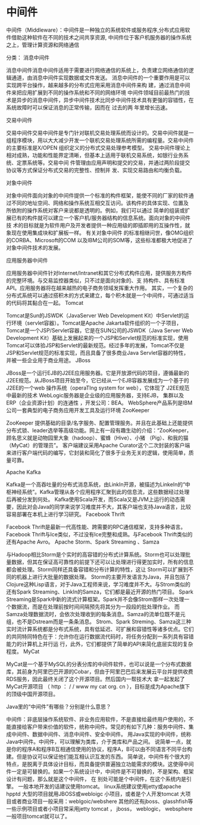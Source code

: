 # 中间件

中间件（Middleware）：中间件是一种独立的系统软件或服务程序,分布式应用软件借助这种软件在不同的技术之间共享资源, 中间件位于客户机服务器的操作系统之上，管理计算资源和网络通信

分类：
消息中间件

消息中间件消息中间件适用于需要进行网络通信的系统上，负责建立网络通信的逻辑通道，由消息中间件实现数据或文件发送。 消息中间件的一个重要作用是可以实现跨平台操作，越来越多的分布式应用采用消息中间件来构
建，通过消息中间件来把应用扩展到不同的操作系统和不同的网络环境 中间件领域目前最热门的技术是异步的消息中间件，异步中间件技术比同步中间件技术具有更强的容错性，在系统故障时可以保证消息的正常传输，因而在
过去的两 年里增长迅速。

交易中间件

交易中间件交易中间件是专门针对联机交易处理系统而设计的。交易中间件就是一组程序模块，用以大大减少开发一个联机交易处理系统所需的编程量。交易中间件 的主要标准是X/OPEN 组织定义的分布式交易处理参考模型。
交易中间件理论上相对成熟，功能和性能界定清晰，但基本上适用于联机交易系统，如银行业务系统、定票系统等。交易中间 件管理由应用声明和提交的交易，并通过两阶段提交协议等方式保证分布式交易的完整性、控制并
发、实现交易路由和均衡负载。

对象中间件

对象中间件面向对象的中间件提供一个标准的构件框架，能使不同的厂家的软件通过不同的地址空间、网络和操作系统互相交互访问。该构件的具体实现、位置及 所依附的操作系统对客户来说都是透明的。例如，我们可以通过
简单的组装或扩展已有的构件就可以建立一个客户机/服务器结构的信息系统。面向对象的中间件技 术的目标就是为软件用户及开发者提供一种应用级的即插即用的互操作性，就象现在使用集成块和扩展板一样。 有关对象中间件
的标准相继问世，像OMG组织的CORBA、Microsoft的COM 以及IBM公司的SOM等，这些标准都极大地促进了对象中间件技术的发展。

应用服务器中间件

应用服务器中间件针对Internet/Intranet和其它分布式构件应用，提供服务方构件的完整环境。与交易监控器类似，只不过是面向对象的、支 持构件、具有标准API。应用服务器将在越来越热的电子商务领域发挥重大作用。
其实，一个复杂的分布式系统可以通过搭积木的方式来建立，每个积木就是一个中间件，可通过适当的代码将其黏合在一起。
Tomcat

Tomcat是Sun的JSWDK（JavaServer Web Development Kit）中Servlet的运行环境（servlet容器）。Tomcat是Apache Jakarta软件组织的一个子项目，Tomcat是一个JSP/Servlet容器，它是在SUN公司的JSWDK（Java 
Server Web Development Kit）基础上发展起来的一个JSP和Servlet规范的标准实现，使用Tomcat可以体验JSP和Servlet的最新规范。经过多年的发展，Tomcat不仅是JSP和Servlet规范的标准实现，而且具备了很多商业Java 
Servlet容器的特性，并被一些企业用于商业用途。
JBoss

JBoss是一个运行EJB的J2EE应用服务器。它是开放源代码的项目，遵循最新的J2EE规范。从JBoss项目开始至今，它已经从一个EJB容器发展成为一个基于的J2EE的一个web 操作系统（operaTIng system for web），它体现了
J2EE规范中最新的技术
WebLogic服务器是企业级的应用服务器，支持EJB， 集群以及 ERP（企业资源计划）的连通性 ，开发公司：BEA。
WebSphere产品系列是IBM公司一套典型的电子商务应用开发工具及运行环境
ZooKeeper

ZooKeeper 提供基础的目录/名字服务、配置管理服务。并且在此基础上还能提供分布式锁、leader选举等高级功能。网上有一段有趣生动的介绍：“ZooKeeper，顾名思义就是动物园里大象（hadoop）、蜜蜂（Hive）、小猪
（Pig）、和我的猫（MyCat）的管理员”。
客户端建议采用Apache Curator这个二次封装的客户端来进行客户端代码的编写，它封装和简化了很多于业务无关的逻辑，使用简单，质量可靠。

Apache Kafka

Kafka是一个高吞吐量的分布式消息系统，由LinkIn开源，被描述为LinkeIn的“中枢神经系统”。Kafka管理从各个应用程序汇聚到此的信息流，这些数据经过处理后再被分发到何处。
Kafka使用Scala开发，而Scala又是JVM上运行的动态需要，因此对会Java的同学来说学习难度并不大，其客户端也支持Java语言，比较容易部署在本机上进行学习研究。
Facebook Thrift

Facebook Thrift是最新一代高性能、跨需要的RPC通信框架，支持多种语言。
Facebook Thrift与Ice类似，不过没有Ice完整和成熟。与Facebook Thrift类似的还有Apache Avro。
Apache Storm、Spark Streaming 、Samza

与Hadoop相比Storm是个实时的高容错的分布式计算系统。Storm也可以处理批量数据，但其在保证高可靠性的前提下还可以让处理进行得更加实时，所有的信息都会被处理。Storm同样还具备容错和分布计算的特性，这让
Storm可以扩展到不同的机器上进行大批量的数据处理。
Storm的主要开发语言为Java，并且包括了Clojure这种Lisp语言，对于Java工程师来说，学习难度并不大。与Strom类似的还有Spark Streaming、LinkIn的Samza，它们都是最近开源的热门项目。
Spark Streaming是Spark中新的流式计算框架。Spark并不会像Strom那样一次处理一个数据流，而是在处理前按时间间隔预先将其分为一段段的批处理作业。
而Samza处理数据流时，会依次处理收到的每条消息。Samza的流单位既不是元组，也不是Dstream而是一条条消息。
Strom、Spark Streming、Samza这三种实时流计算系统都是分布式系统，具有低延迟、可扩展和容错性等诸多优点。它们的共同特同特色在于：允许你在运行数据流代码时，将任务分配到一系列具有容错能力的计算机上并行运
行，此外，它们都提供了简单的API来简化底层实现的复杂程度。
MyCat

MyCat是一个基于MySQL的分表分库的中间件软件，也可以说是一个分布式数据库，其前身为阿里巴巴开源的Cobar，但由于阿里巴巴后来发展云平台并提供收费RDS服务，因此最终关闭了这个开源项目。然后国内一帮技术大
拿一起发起了MyCat开源项目 （ http ： / / www my cat org. cn ），目标是成为Apache旗下的顶级中国开源项目。

Java里的“中间件”有哪些？分别是什么意思？

中间件：非底层操作系统软件、非业务应用软件，不是直接给最终用户使用的，不能直接给客户带来价值的软件，统称中间件。常见的有如下几种：服务中间件、集成中间件、数据中间件、消息中间件、安全中间件。
用Java实现的中间件，统称Java中间件。中间件，可以理解为类库，介于类库和产品之间。
说简单一点，就是你的程序A和程序B互相通信使用的协议，程序A，B可以由不同语言不同平台构建。但是协议可以保证他们能互相认识互发的东西。
简单说，中间件有个很大的特点，是脱离于具体设计目标，而具备提供普遍独立功能需求的模块。这使得中间件一定是可替换的。如果一个系统设计中，中间件是不可替换的，不是架构、框架设计有问题，那么就是这个中间件，
在 别处可能是个中间件，在这个系统内是引擎。
一般本地开发的话建议使用tomcat。
linux系统建议使用jetty或apache hpptd
大型的项目就用JBOSS或webloigc
小项目，或者是个人开发tomcat 大项目或者商业项目一般采用：weblgoic/webshere
其他的还有jboss、glasshfish等
一些示例项目或者小项目常采用jetty
tomcat ， jboss， weblogic， websphere 一般项目tomcat就可以了。

 

 